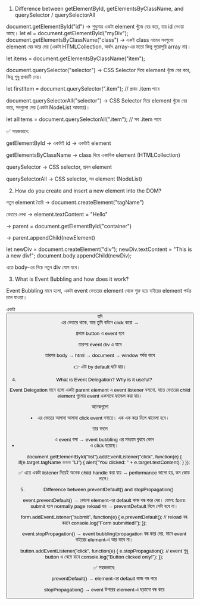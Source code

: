 1. Difference between getElementById, getElementsByClassName, and querySelector / querySelectorAll

document.getElementById("id")
→ শুধুমাত্র একটা element খুঁজে বের করে, যার id দেওয়া আছে।
let el = document.getElementById("myDiv");
document.getElementsByClassName("class")
→ একই class নামের সবগুলো element বের করে দেয় (একটা HTMLCollection, অর্থাৎ array-এর মতো কিন্তু পুরোপুরি array না)।

let items = document.getElementsByClassName("item");


document.querySelector("selector")
→ CSS Selector দিয়ে element খুঁজে বের করে, কিন্তু শুধু প্রথমটি দেয়। 

let firstItem = document.querySelector(".item");   // প্রথম .item পাবে


document.querySelectorAll("selector")
→ CSS Selector দিয়ে element খুঁজে বের করে, সবগুলো দেয় (একটা NodeList আকারে)।

let allItems = document.querySelectorAll(".item"); // সব .item পাবে


✅ সহজভাবে:

getElementById → একটাই id → একটাই element

getElementsByClassName → class দিয়ে একাধিক element (HTMLCollection)

querySelector → CSS selector, প্রথম element

querySelectorAll → CSS selector, সব element (NodeList)
<!-- --------- -->
2. How do you create and insert a new element into the DOM?

নতুন element তৈরি  → document.createElement("tagName")

ভেতরে লেখা → element.textContent = "Hello"

 → parent = document.getElementById("container")

 → parent.appendChild(newElement)



let newDiv = document.createElement("div");
newDiv.textContent = "This is a new div!";
document.body.appendChild(newDiv);


এতে body-এর নিচে নতুন div যোগ হবে।
<!-- --------- -->

3. What is Event Bubbling and how does it work?

Event Bubbling মানে হলো, একটা event ভেতরের element থেকে শুরু হয়ে বাইরের element পর্যন্ত চলে যাওয়া।

একটা <button> যদি <div> এর ভেতরে থাকে, আর তুমি বাটনে click করো →

প্রথমে button এ event হবে

তারপর event div এ যাবে

তারপর body → html → document → window পর্যন্ত যাবে

👉 এটা by default ঘটে যায়।
<!-- -------- -->

4. What is Event Delegation? Why is it useful?

Event Delegation মানে হলো একটা parent element এ event listener বসানো, যাতে ভেতরের child element গুলোর event একসাথে হ্যান্ডেল করা যায়।



অনেকগুলো <li> এর ভেতরে আলাদা আলাদা click event বসাতে। এক এক করে দিলে ঝামেলা হবে।

তার বদলে <ul> এ event বসা → event bubbling এর মাধ্যমে বুঝবে কোন <li> এ click হয়েছে।



document.getElementById("list").addEventListener("click", function(e) {
  if(e.target.tagName === "LI") {
    alert("You clicked: " + e.target.textContent);
  }
});


✅ এতে একটা listener দিয়েই অনেক child handle করা যায় → performance ভালো হয়, কম কোড লাগে।
<!-- ------- -->

5. Difference between preventDefault() and stopPropagation()

event.preventDefault()
→ কোনো element-এর default কাজ বন্ধ করে দেয়।
যেমন: form submit হলে normally page reload হয় → preventDefault দিলে সেটা হবে না।

form.addEventListener("submit", function(e) {
  e.preventDefault(); // reload বন্ধ করবে
  console.log("Form submitted!");
});


event.stopPropagation()
→ event bubbling/propagation বন্ধ করে দেয়, মানে event বাইরের element-এ আর যাবে না।

button.addEventListener("click", function(e) {
  e.stopPropagation(); // event শুধু button এ থেমে যাবে
  console.log("Button clicked only!");
});


✅ সহজভাবে:

preventDefault() → element-এর default কাজ বন্ধ করে

stopPropagation() → event উপরের element-এ ছড়ানো বন্ধ করে